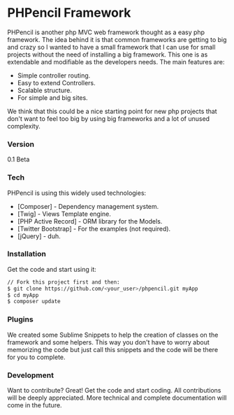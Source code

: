 # PHPencil Framework

PHPencil is another php MVC web framework thought as a easy php framework. The idea behind it is that common frameworks are getting to big and crazy so I wanted to have a small framework that I can use for small projects without the need of installing a big framework. This one is as extendable and modifiable as the developers needs. The main features are:

  - Simple controller routing.
  - Easy to extend Controllers.
  - Scalable structure.
  - For simple and big sites.

We think that this could be a nice starting point for new php projects that don't want to feel too big by using big frameworks and a lot of unused complexity.

### Version
0.1 Beta

### Tech

PHPencil is using this widely used technologies:

* [Composer] - Dependency management system.
* [Twig] - Views Template engine.
* [PHP Active Record] - ORM library for the Models.
* [Twitter Bootstrap] - For the examples (not required).
* [jQuery] - duh.

### Installation

Get the code and start using it:

```sh
// Fork this project first and then:
$ git clone https://github.com/<your_user>/phpencil.git myApp
$ cd myApp
$ composer update
```

### Plugins

We created some Sublime Snippets to help the creation of classes on the framework and some helpers. This way you don't have to worry about memorizing the code but just call this snippets and the code will be there for you to complete.

### Development

Want to contribute? Great! Get the code and start coding. All contributions will be deeply appreciated. More technical and complete documentation will come in the future.
